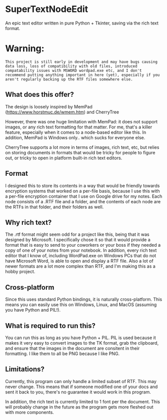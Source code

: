# SuperTextNodeEdit
An epic text editor written in pure Python + Tkinter, saving via the rich text format.

# Warning:
```This project is still early in development and may have bugs causing data loss, loss of compatibility with old files, introduced compatability issues with MSWORD wordpad.exe etc, and I don't recommend putting anything important in here (yet), especially if you aren't regularly backing up the RTF files somewhere else.```

## What does this offer?
The design is loosely inspired by MemPad (https://www.horstmuc.de/wmem.htm) and CherryTree

However, there was one huge limitation with MemPad: it does not support images, or any rich text formatting for that matter. For me, that's a killer feature, 
especially when it comes to a node-based editor like this. In addition, MemPad is Windows only.. which sucks for everyone else.

CherryTree supports a lot more in terms of images, rich text, etc, but relies on storing documents in formats that would be tricky for people to figure out, or tricky to open in platform built-in rich text editors.

## Format
I designed this to store its contents in a way that would be friendly towards encryption systems that worked on a per-file basis, because I use this with a per-file encryption container that I use on Google drive for my notes.
Each node consists of a .RTF file and a folder, and the contents of each node are the RTFs in that folder, and their folders as well.

## Why rich text?
The .rtf format might seem odd for a project like this, being that it was designed by Microsoft. I specifically chose it so that it would provide a format that is easy to send to
your coworkers or your boss if they needed a copy of one of your notes from your notebook. In addition, every rich text editor that I know of, including WordPad.exe on Windows PCs
that do not have Microsoft Word, is able to open and display a RTF file. Also a lot of newer formats are a lot more complex than RTF, and I'm making this as a hobby project.

## Cross-platform
Since this uses standard Python bindings, it is naturally cross-platform. This means you can easily use this on Windows, Linux, and MacOS (assuming you have Python and PIL!).

## What is required to run this?
You can run this as long as you have Python + PIL. PIL is used because it makes it very easy to convert images to the TK format, grab the clipboard, and ensure that the images in the document are
consitent in their formatting. I like them to all be PNG because I like PNG.

## Limitations?
Currently, this program can only handle a limited subset of RTF. This may never change. This means that if someone modified one of your docs and sent it back to you, there's
no guarantee it would work in this program.

In addition, the rich text is currently limited to 1 font per the document. This will probably change in the future as the program gets more fleshed out with more components.
